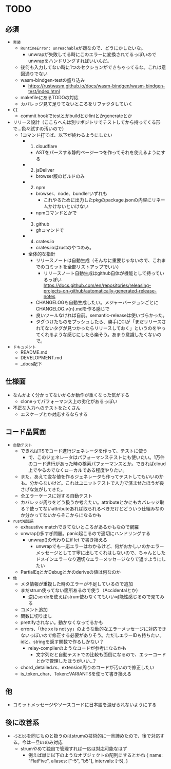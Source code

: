 # TODO

## 必須

- `実装`
  - `RuntimeError: unreachable`が嫌なので、どうにかしたいな。
    - unwrapが失敗してる時にこのエラーに変換されてるっぽいのでunwrapをハンドリングすればいいんだ。
  - 後何も入力してない時に1つのセクションができちゃってるな。これは意図通りでない
  - wasm-bindgen-testの盛り込み
    - <https://rustwasm.github.io/docs/wasm-bindgen/wasm-bindgen-test/index.html>
  - makefileにあるTODOの対応
  - カバレッジ見て足りてないところをリファクタしていく
- `CI`
  - commit hookでtestとかbuildとかlintとかgenerateとか
- リリース設計（ここらへんは別リポジトリでテストしてから持ってくる形で…色々試すの汚いので）
  - 1コマンド打てば、以下が終わるようにしたい
    - 1. cloudflare
      - ASTをパースする静的ページ一つを作ってそれを使えるようにする
    - 2. jsDeliver
      - browser版のビルドのみ
    - 2. npm
      - browser、node、bundlerいずれも
        - これやるために出力したpkgのpackage.jsonの内容にリネームかけないといけない
      - npmコマンドとかで
    - 3. github
      - ghコマンドで
    - 4. crates.io
      - crates.ioはrustのやつのみ。
    - 全体的な指針
      - リリースノートは自動生成（そんなに重要じゃないので、これまでのコミットを全部リストアップでいい）
        - リリースノート自動生成はgithub自体が機能として持っているっぽい　<https://docs.github.com/en/repositories/releasing-projects-on-github/automatically-generated-release-notes>
      - CHANGELOGも自動生成したい。メジャーバージョンごとにCHANGELOG.v{n}.mdを作る感じで
      - 良いツールなければ自前。semantic-releaseは使いづらかった。
      - タグつけたものをプッシュしたら、勝手にCIが「まだリリースされてないタグが見つかったらリリースしておく」というのをやってくれるような感じにしたら楽そう。あまり意識したくないので。
- `ドキュメント`
  - README.md
  - DEVELOPMENT.md
  - _docs配下

## 仕様面

- なんかよく分かってないからか動作が重くなった気がする
  - cloneってパフォーマンス上の劣化があるっぽい
- 不正な入力へのテストをたくさん
  - エスケープとか対応するならする

## コード品質面

- `自動テスト`
  - できればTSでコード進行ジェネレータを作って、テストに使う
    - で、このジェネレータはパフォーマンステストにも使いたい。1万件のコード進行があった時の検索パフォーマンスとか。できればcloud上でやるのでなくローカルである程度やりたい。
  - また、あえて変な値を作るジェネレータも作ってテストしてもいいのかも。分からないけど。これはユニットテストで人力で済ませたほうが良さげな気がしてきた。
  - 全エラーケースに対する自動テスト
  - カバレッジ周りをどう扱うか考えたい。attributeとかにもカバレッジ取る？使ってないattributeあれば取られるべきだけどどういう仕組みなのか分かってないからそこからになるかも
- `rust知識系`
  - exhaustive matchできてないところがあるかもなので網羅
  - unwrap()多すぎ問題。panic起こるので適切にハンドリングする
    - unwrap()の代わりにif let で書き換える
      - unwrapでも一応エラーはわかるけど、何がおかしいのかエラーメッセージとして丁寧に出してくれはしないので、ちゃんとしたドメインエラーなり適切なエラーメッセージなりで返すようにしたい
  - PartialEqとかDebugとかのderiveの値は何なのか
- `他`
  - メタ情報が重複した時のエラーが不足しているので追加
  - まだstrum使ってない箇所あるので使う（Accidentalとか）
    - 逆にserdeを使えばstrum使わなくてもいい可能性感じるので見てみる
  - コメント追加
  - 関数に切り出し
  - prettifyされない。動かなくなってるかも
  - errors、「the xx is not yy」のような動的なエラーメッセージに対応できないっぽいので修正する必要がありそう。ただしエラーIDも持ちたい。idと、stringを返す関数で作るしかない？
    - relay-compilerのようなコードが参考になるかも
      - 文字列だと自動テストでの比較も面倒になるので、エラーコードとかで管理したほうがいい…?
  - chord_detailed.rs、extension周りのコードが汚いので修正したい
  - is_token_char、Token::VARIANTSを使って書き換える

## 他

- コミットメッセージやソースコードに日本語を混ぜられないようにする

## 後に改善系

- `-5`と`b5`を同じものと扱うのはstrumの技術的に一旦諦めたので、後で対応する。今は一旦`b5`のみ対応
  - strumやめて独自で管理すれば一応は対応可能なはず
    - 例えば単に以下のようなオブジェクトの配列にするとかね
      {
        name: "FlatFive",
        aliases: ["-5", "b5"],
        intervals: [-5],
      }
